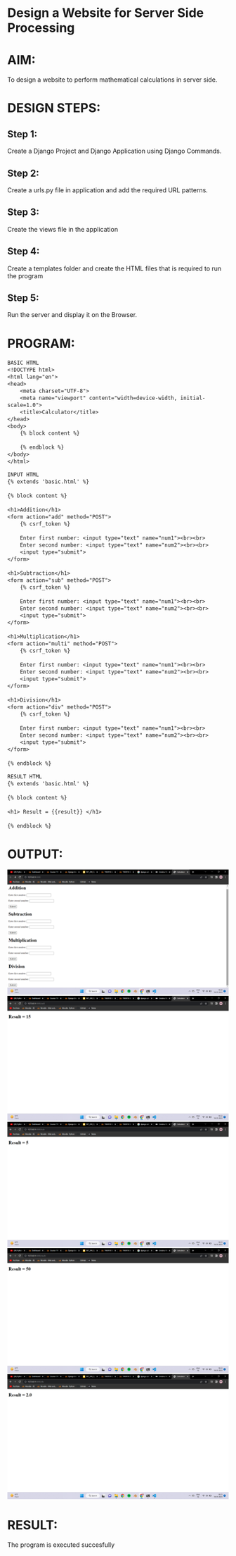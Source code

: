 # Design a Website for Server Side Processing

# AIM:

To design a website to perform mathematical calculations in server side.

# DESIGN STEPS:

## Step 1:
Create a Django Project and Django Application using Django Commands.

## Step 2:
Create a urls.py file in application and add the required URL patterns.

## Step 3:
Create the views file in the application

## Step 4:
Create a templates folder and create the HTML files that is required to run the program

## Step 5:
Run the server and display it on the Browser.
# PROGRAM:
```
BASIC HTML
<!DOCTYPE html>
<html lang="en">
<head>
    <meta charset="UTF-8">
    <meta name="viewport" content="width=device-width, initial-scale=1.0">
    <title>Calculator</title>
</head>
<body>
    {% block content %}

    {% endblock %}
</body>
</html>
```
```
INPUT HTML
{% extends 'basic.html' %}

{% block content %}

<h1>Addition</h1>
<form action="add" method="POST">
    {% csrf_token %}

    Enter first number: <input type="text" name="num1"><br><br>
    Enter second number: <input type="text" name="num2"><br><br>
    <input type="submit">
</form>

<h1>Subtraction</h1>
<form action="sub" method="POST">
    {% csrf_token %}

    Enter first number: <input type="text" name="num1"><br><br>
    Enter second number: <input type="text" name="num2"><br><br>
    <input type="submit">
</form>

<h1>Multiplication</h1>
<form action="multi" method="POST">
    {% csrf_token %}

    Enter first number: <input type="text" name="num1"><br><br>
    Enter second number: <input type="text" name="num2"><br><br>
    <input type="submit">
</form>

<h1>Division</h1>
<form action="div" method="POST">
    {% csrf_token %}

    Enter first number: <input type="text" name="num1"><br><br>
    Enter second number: <input type="text" name="num2"><br><br>
    <input type="submit">
</form>

{% endblock %}
```
```
RESULT HTML
{% extends 'basic.html' %}

{% block content %}

<h1> Result = {{result}} </h1>

{% endblock %}
```
# OUTPUT:
![OUTPUT](./Images/Server_Calc.png)
![OUTPUT](./Images/Add.png)
![OUTPUT](./Images/Sub.png)
![OUTPUT](./Images/Multiply.png)
![OUTPUT](./Images/Div.png)
# RESULT:

The program is executed succesfully
